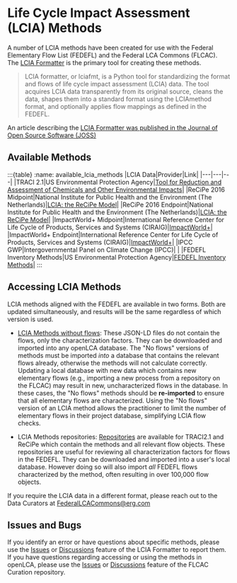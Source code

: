 # Life Cycle Impact Assessment (LCIA) Methods

A number of LCIA methods have been created for use with the Federal Elementary Flow List (FEDEFL) and the Federal LCA Commons (FLCAC).
The [LCIA Formatter](https://github.com/USEPA/LCIAformatter) is the primary tool for creating these methods.

> LCIA formatter, or lciafmt, is a Python tool for standardizing the format and flows of life cycle impact assessment (LCIA) data.
> The tool acquires LCIA data transparently from its original source, cleans the data, shapes them into a standard format using the LCIAmethod format, and optionally applies flow mappings as defined in the FEDEFL.

An article describing the [LCIA Formatter was published in the Journal of Open Source Software (JOSS)](https://doi.org/10.21105/joss.03392)

## Available Methods

:::{table}
:name: available_lcia_methods
|LCIA Data|Provider|Link|
|---|---|---|
|TRACI 2.1|US Environmental Protection Agency|[Tool for Reduction and Assessment of Chemicals and Other Environmental Impacts](https://www.epa.gov/chemical-research/tool-reduction-and-assessment-chemicals-and-other-environmental-impacts-traci)|
|ReCiPe 2016 Midpoint|National Institute for Public Health and the Environment (The Netherlands)|[LCIA: the ReCiPe Model](https://www.rivm.nl/en/life-cycle-assessment-lca/recipe)|
|ReCiPe 2016 Endpoint|National Institute for Public Health and the Environment (The Netherlands)|[LCIA: the ReCiPe Model](https://www.rivm.nl/en/life-cycle-assessment-lca/recipe)|
|ImpactWorld+ Midpoint|International Reference Center for Life Cycle of Products, Services and Systems (CIRAIG)|[ImpactWorld+](http://www.impactworldplus.org/en/team.php)|
|ImpactWorld+ Endpoint|International Reference Center for Life Cycle of Products, Services and Systems (CIRAIG)|[ImpactWorld+](http://www.impactworldplus.org/en/team.php)|
|IPCC GWP|Intergovernmental Panel on Climate Change (IPCC)| |
|FEDEFL Inventory Methods|US Environmental Protection Agency|[FEDEFL Inventory Methods](https://github.com/USEPA/LCIAformatter/wiki/Inventory-Methods)|
:::

## Accessing LCIA Methods
LCIA methods aligned with the FEDEFL are available in two forms.
Both are updated simultaneously, and results will be the same regardless of which version is used.
- [LCIA Methods without flows](https://www.lcacommons.gov/lcia-methods-without-flows):
These JSON-LD files do not contain the flows, only the characterization factors.
They can be downloaded and imported into any openLCA database.
The "No flows" versions of methods must be imported _into_ a database that contains the relevant flows already, otherwise the methods will not calculate correctly.
Updating a local database with new data which contains new elementary flows (e.g., importing a new process from a repository on the FLCAC) may result in new, uncharacterized flows in the database.
In these cases, the "No flows" methods should be **re-imported** to ensure that all elementary flows are characterized.
Using the "No flows" version of an LCIA method allows the practitioner to limit the number of elementary flows in their project database, simplifying LCIA flow checks.

- LCIA Methods repositories: [Repositories](https://www.lcacommons.gov/lca-collaboration/) are available for TRACI2.1 and ReCiPe which contain the methods and all relevant flow objects.
These repositories are useful for reviewing all characterization factors for flows in the FEDEFL.
They can be downloaded and imported into a user's local database.
However doing so will also import _all_ FEDEFL flows characterized by the method, often resulting in over 100,000 flow objects.

If you require the LCIA data in a different format, please reach out to the Data Curators at FederalLCACommons@erg.com

## Issues and Bugs
If you identify an error or have questions about specific methods, please use the [Issues](https://github.com/USEPA/LCIAformatter/issues) or [Discussions](https://github.com/USEPA/LCIAformatter/discussions) feature of the LCIA Formatter to report them.
If you have questions regarding accessing or using the methods in openLCA, please use the [Issues](https://github.com/FLCAC-admin/FLCAC-docs/issues) or [Discussions](https://github.com/FLCAC-admin/FLCAC-docs/discussions) feature of the FLCAC Curation repository.

